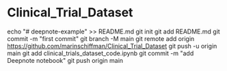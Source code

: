 # Clinical_Trial_Dataset
echo "# deepnote-example" >> README.md
git init
git add README.md
git commit -m "first commit"
git branch -M main
git remote add origin https://github.com/marinschiffman/Clinical_Trial_Dataset
git push -u origin main
git add clinical_trials_dataset_code.ipynb
git commit -m "add Deepnote notebook"
git push origin main
